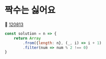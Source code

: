# 짝수는 싫어요
🔗 <a href="https://school.programmers.co.kr/learn/courses/30/lessons/120813">120813</a>

```javascript
const solution = n => {
    return Array
        .from({length: n}, (_, i) => i + 1)
        .filter(num => num % 2 !== 0)
}
```
